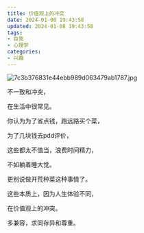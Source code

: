 ```yaml
---
title: 价值观上的冲突
date: 2024-01-08 19:43:58
updated: 2024-01-08 19:43:58
tags:
- 自我
- 心理学
categories:
- 兴趣
---
```


![7c3b376831e44ebb989d063479ab1787.jpg](https://s2.loli.net/2023/12/12/fgclRhnLwiqYauU.jpg)

不一致和冲突，

在生活中很常见。

你认为为了省点钱，跑远路买个菜，

为了几块钱去pdd评价，

这些都太不值当，浪费时间精力，

不如躺着睡大觉。

更别说做开荒种菜这种事情了。

这些本质上，因为人生体验不同，

在价值观上的冲突。

多兼容，求同存异和尊重。
